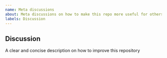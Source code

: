 ```yaml
---
name: Meta discussions
about: Meta discussions on how to make this repo more useful for others
labels: Discussion
---
```


<!--
Please fill in the information below to the best of your abilities

If you would like to contact us, we are also available on Discord at https://discord.gg/dsp3zgB4qQ
-->

## Discussion

A clear and concise description on how to improve this repository
